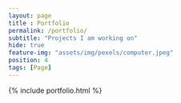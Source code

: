 ```yaml
--- 
layout: page
title : Portfolio 
permalink: /portfolio/
subtitle: "Projects I am working on" 
hide: true
feature-img: "assets/img/pexels/computer.jpeg"
position: 4
tags: [Page]
---
```


{% include portfolio.html %}
